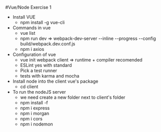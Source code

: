 #Vue/Node Exercise 1 

* Install VUE
    - npm install -g vue-cli 
* Commands in vue
    - vue list 
    - npm run dev 
        => webpack-dev-server --inline --progress --config build/webpack.dev.conf.js
    - npm i axios
* Configuration of vue
    - vue init webpack client
        => runtime + compiler recomended
    - ESLint yes with standard
    - Pick a test runner
    - tests with karma and mocha
* Install node into the client vue's package
    - cd client
* To run the nodeJS server 
    - we need create a new folder next to client's folder
    - npm install -f 
    - npm i express
    - npm i morgan
    - npm i cors
    - npm i nodemon
